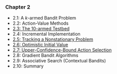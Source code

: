 ### Chapter 2
- 2.1: A $k$-armed Bandit Problem
- 2.2: Action-Value Methods
- [2.3: The 10-armed Testbed](chapter2/EpsilonGreedyExp.ipynb)
- 2.4: Incremental Implementation
- [2.5: Tracking a Nonstationary Problem](chapter2/NonstationaryExp.ipynb)
- [2.6: Optimistic Initial Value](chapter2/OptimisticGreedyExp.ipynb)
- [2.7: Upper-Confidence-Bound Action Selection](chapter2/UCBExp.ipynb)
- 2.8: Gradient Bandit Algorithms
- 2.9: Associative Search (Contextual Bandits)
- 2.10: Summary
